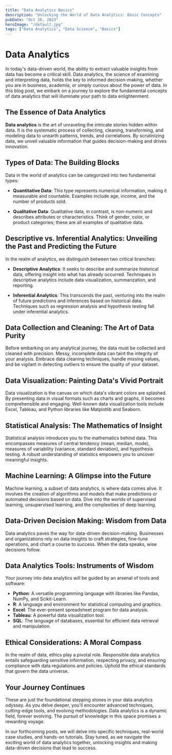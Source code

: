 ```yaml
---
title: "Data Analytics Basics"
description: "Unlocking the World of Data Analytics: Basic Concepts"
pubDate: "Oct 26, 2023"
heroImage: "/default.jpg"
tags: ["Data Analytics", "Data Science", "Basics"]
---
```


# Data Analytics

In today's data-driven world, the ability to extract valuable insights from data has become a critical skill. Data analytics, the science of examining and interpreting data, holds the key to informed decision-making, whether you are in business, academia, or simply curious about the power of data. In this blog post, we embark on a journey to explore the fundamental concepts of data analytics that will illuminate your path to data enlightenment.

## The Essence of Data Analytics

**Data analytics** is the art of unraveling the intricate stories hidden within data. It is the systematic process of collecting, cleaning, transforming, and modeling data to unearth patterns, trends, and correlations. By scrutinizing data, we unveil valuable information that guides decision-making and drives innovation.

## Types of Data: The Building Blocks

Data in the world of analytics can be categorized into two fundamental types:

- **Quantitative Data**: This type represents numerical information, making it measurable and countable. Examples include age, income, and the number of products sold.

- **Qualitative Data**: Qualitative data, in contrast, is non-numeric and describes attributes or characteristics. Think of gender, color, or product categories; these are all examples of qualitative data.

## Descriptive vs. Inferential Analytics: Unveiling the Past and Predicting the Future

In the realm of analytics, we distinguish between two critical branches:

- **Descriptive Analytics**: It seeks to describe and summarize historical data, offering insight into what has already occurred. Techniques in descriptive analytics include data visualization, summarization, and reporting.

- **Inferential Analytics**: This transcends the past, venturing into the realm of future predictions and inferences based on historical data. Techniques such as regression analysis and hypothesis testing fall under inferential analytics.

## Data Collection and Cleaning: The Art of Data Purity

Before embarking on any analytical journey, the data must be collected and cleaned with precision. Messy, incomplete data can taint the integrity of your analysis. Embrace data cleaning techniques, handle missing values, and be vigilant in detecting outliers to ensure the quality of your dataset.

## Data Visualization: Painting Data's Vivid Portrait

Data visualization is the canvas on which data's vibrant colors are splashed. By presenting data in visual formats such as charts and graphs, it becomes comprehensible and engaging. Well-known data visualization tools include Excel, Tableau, and Python libraries like Matplotlib and Seaborn.

## Statistical Analysis: The Mathematics of Insight

Statistical analysis introduces you to the mathematics behind data. This encompasses measures of central tendency (mean, median, mode), measures of variability (variance, standard deviation), and hypothesis testing. A robust understanding of statistics empowers you to uncover meaningful insights.

## Machine Learning: A Glimpse into the Future

Machine learning, a subset of data analytics, is where data comes alive. It involves the creation of algorithms and models that make predictions or automated decisions based on data. Dive into the worlds of supervised learning, unsupervised learning, and the complexities of deep learning.

## Data-Driven Decision Making: Wisdom from Data

Data analytics paves the way for data-driven decision-making. Businesses and organizations rely on data insights to craft strategies, fine-tune operations, and chart a course to success. When the data speaks, wise decisions follow.

## Data Analytics Tools: Instruments of Wisdom

Your journey into data analytics will be guided by an arsenal of tools and software:

- **Python**: A versatile programming language with libraries like Pandas, NumPy, and Scikit-Learn.
- **R**: A language and environment for statistical computing and graphics.
- **Excel**: The ever-present spreadsheet program for data analysis.
- **Tableau**: A powerful data visualization tool.
- **SQL**: The language of databases, essential for efficient data retrieval and manipulation.

## Ethical Considerations: A Moral Compass

In the realm of data, ethics play a pivotal role. Responsible data analytics entails safeguarding sensitive information, respecting privacy, and ensuring compliance with data regulations and policies. Uphold the ethical standards that govern the data universe.

## Your Journey Continues

These are just the foundational stepping stones in your data analytics odyssey. As you delve deeper, you'll encounter advanced techniques, cutting-edge tools, and evolving methodologies. Data analytics is a dynamic field, forever evolving. The pursuit of knowledge in this space promises a rewarding voyage.

In our forthcoming posts, we will delve into specific techniques, real-world case studies, and hands-on tutorials. Stay tuned, as we navigate the exciting world of data analytics together, unlocking insights and making data-driven decisions that lead to success.
